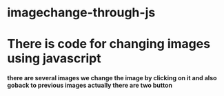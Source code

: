 # imagechange-through-js
<h1>
There is  code for changing images using javascript </h1>
<h4> there are several images we change the image by clicking on it and also goback to previous images actually there are two button </h4>